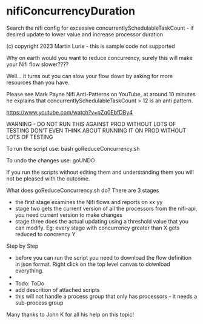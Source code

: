 # nifiConcurrencyDuration
Search the nifi config for excessive concurrentlySchedulableTaskCount - if desired update to lower value and increase processor duration

(c) copyright 2023 Martin Lurie - this is sample code not supported

Why on earth would you want to reduce concurrency, surely this will make your Nifi flow slower????

Well...  it turns out you can slow your flow down by asking for more resources than you have.  

Please see Mark Payne Nifi Anti-Patterns on YouTube, at around 10 minutes he explains that concurrentlySchedulableTaskCount > 12 is an anti pattern.

https://www.youtube.com/watch?v=pZq0EbfDBy4

WARNING - DO NOT RUN THIS AGAINST PROD WITHOUT LOTS OF TESTING
DON'T EVEN THINK ABOUT RUNNING IT ON PROD WITHOUT LOTS OF TESTING

To run the script use:  bash goReduceConcurrency.sh

To undo the changes use: goUNDO

If you run the scripts without editing them and understanding them you will not be pleased with the outcome.

What does goReduceConcurrency.sh do?  There are 3 stages
- the first stage examines the Nifi flows and reports on xx yy
- stage two gets the current version of all the processors from the nifi-api, you need current version to make changes
- stage three does the actual updating using a threshold value that you can modify. Eg: every stage with concurrency greater than X gets reduced to concrency Y


Step by Step
- before you can run the script you need to download the flow definition in json format. Right click on the top level canvas to download everything.
-
-   Todo:
ToDo
- add descrition of attached scripts
- this will not handle a process group that only has processors - it needs a sub-process group

Many thanks to John K for all his help on this topic!
